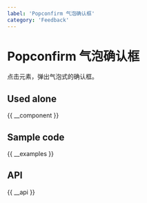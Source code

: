```yaml
---
label: 'Popconfirm 气泡确认框'
category: 'Feedback'
---
```


# Popconfirm 气泡确认框

点击元素，弹出气泡式的确认框。

## Used alone

{{ __component }}

## Sample code

{{ __examples }}

## API

{{ __api }}
